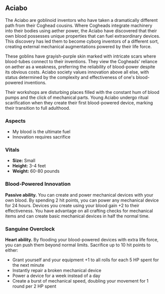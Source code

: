 ## Aciabo

The Aciabo are goblinoid inventors who have taken a dramatically different path from their Coghead cousins. Where Cogheads integrate machinery into their bodies using aether power, the Aciabo have discovered that their own blood possesses unique properties that can fuel extraordinary devices. This discovery has led them to become cyborg inventors of a different sort, creating external mechanical augmentations powered by their life force.

These goblins have grayish-purple skin marked with intricate scars where blood-tubes connect to their inventions. They view the Cogheads' reliance on aether as a weakness, preferring the reliability of blood-power despite its obvious costs. Aciabo society values innovation above all else, with status determined by the complexity and effectiveness of one's blood-powered inventions.

Their workshops are disturbing places filled with the constant hum of blood pumps and the click of mechanical parts. Young Aciabo undergo ritual scarification when they create their first blood-powered device, marking their transition to full adulthood.

### Aspects

- My blood is the ultimate fuel
- Innovation requires sacrifice

### Vitals

- **Size:** Small
- **Height:** 3-4 feet
- **Weight:** 60-80 pounds

### Blood-Powered Innovation

**Passive ability.**
You can create and power mechanical devices with your own blood. By spending 2 hit points, you can power any mechanical device for 24 hours. Devices you create using your blood gain +2 to their effectiveness. You have advantage on all crafting checks for mechanical items and can create basic mechanical devices in half the normal time.

### Sanguine Overclock

**Heart ability.**
By flooding your blood-powered devices with extra life force, you can push them beyond normal limits. Sacrifice up to 10 hit points to either:

- Grant yourself and your equipment +1 to all rolls for each 5 HP spent for the next minute
- Instantly repair a broken mechanical device
- Power a device for a week instead of a day
- Create a burst of mechanical speed, doubling your movement for 1 round per 2 HP spent
